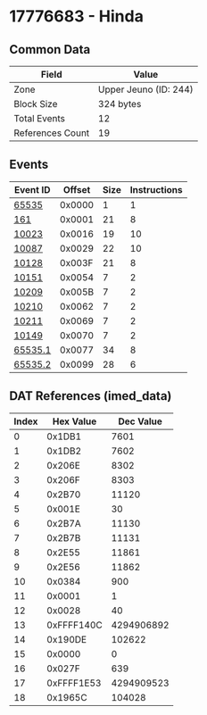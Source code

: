 # 17776683 - Hinda

## Common Data

| Field            | Value                 |
|------------------|-----------------------|
| Zone             | Upper Jeuno (ID: 244) |
| Block Size       | 324 bytes             |
| Total Events     | 12                    |
| References Count | 19                    |

## Events

| Event ID                | Offset   |   Size |   Instructions |
|-------------------------|----------|--------|----------------|
| [65535](./65535.md)     | 0x0000   |      1 |              1 |
| [161](./161.md)         | 0x0001   |     21 |              8 |
| [10023](./10023.md)     | 0x0016   |     19 |             10 |
| [10087](./10087.md)     | 0x0029   |     22 |             10 |
| [10128](./10128.md)     | 0x003F   |     21 |              8 |
| [10151](./10151.md)     | 0x0054   |      7 |              2 |
| [10209](./10209.md)     | 0x005B   |      7 |              2 |
| [10210](./10210.md)     | 0x0062   |      7 |              2 |
| [10211](./10211.md)     | 0x0069   |      7 |              2 |
| [10149](./10149.md)     | 0x0070   |      7 |              2 |
| [65535.1](./65535.1.md) | 0x0077   |     34 |              8 |
| [65535.2](./65535.2.md) | 0x0099   |     28 |              6 |

## DAT References (imed_data)

|   Index | Hex Value   |   Dec Value |
|---------|-------------|-------------|
|       0 | 0x1DB1      |        7601 |
|       1 | 0x1DB2      |        7602 |
|       2 | 0x206E      |        8302 |
|       3 | 0x206F      |        8303 |
|       4 | 0x2B70      |       11120 |
|       5 | 0x001E      |          30 |
|       6 | 0x2B7A      |       11130 |
|       7 | 0x2B7B      |       11131 |
|       8 | 0x2E55      |       11861 |
|       9 | 0x2E56      |       11862 |
|      10 | 0x0384      |         900 |
|      11 | 0x0001      |           1 |
|      12 | 0x0028      |          40 |
|      13 | 0xFFFF140C  |  4294906892 |
|      14 | 0x190DE     |      102622 |
|      15 | 0x0000      |           0 |
|      16 | 0x027F      |         639 |
|      17 | 0xFFFF1E53  |  4294909523 |
|      18 | 0x1965C     |      104028 |
